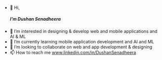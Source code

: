 - 👋 Hi, <h5>I’m Dushan Senadheera</h5>
- 👀 I’m interested in designing & develop web and mobile applications and AI & ML
- 🌱 I’m currently learning mobile application development and AI and ML
- 💞️ I’m looking to collaborate on web and app development & designing
- 📫 How to reach me www.linkedin.com/in/DushanSenadheera

<!---
DushanSenadheera/DushanSenadheera is a ✨ special ✨ repository because its `README.md` (this file) appears on your GitHub profile.
You can click the Preview link to take a look at your changes.
--->
